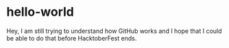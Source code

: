 # hello-world
Hey,
I am still trying to understand how GitHub works and I hope that I could be able to do that before HacktoberFest ends.


